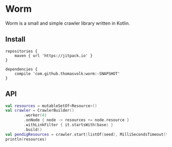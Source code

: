Worm
=====

Worm is a small and simple crawler library written in Kotlin.

Install
-------

```
repositories {
    maven { url 'https://jitpack.io' }
}

dependencies {
    compile 'com.github.thomasvolk:worm:-SNAPSHOT'
}
```

API
---

```kotlin
val resources = mutableSetOf<Resource>()
val crawler = CrawlerBuilder()
        .worker(4)
        .onNode { node -> resources += node.resource }
        .withLinkFilter { it.startsWith(base) }
        .build()
val pendigResources = crawler.start(listOf(seed), MilliSecondsTimeout(timeout))
println(resources)
```
